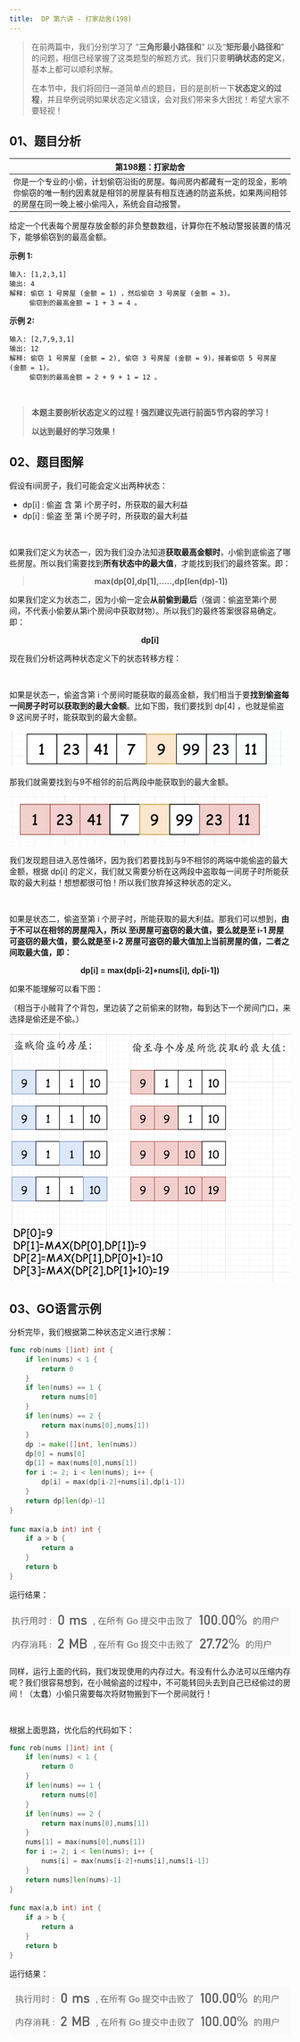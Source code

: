 ```yaml
---
title:  DP 第六讲 - 打家劫舍(198)
---
```


> 在前两篇中，我们分别学习了 “**三角形最小路径和**” 以及“**矩形最小路径和**” 的问题，相信已经掌握了这类题型的解题方式。我们只要**明确状态的定义**，基本上都可以顺利求解。
>
> 在本节中，我们将回归一道简单点的题目，目的是剖析一下**状态定义的过程**，并且举例说明如果状态定义错误，会对我们带来多大困扰！希望大家不要轻视！
## 01、题目分析

| 第198题：打家劫舍                                            |
| ------------------------------------------------------------ |
| 你是一个专业的小偷，计划偷窃沿街的房屋。每间房内都藏有一定的现金，影响你偷窃的唯一制约因素就是相邻的房屋装有相互连通的防盗系统，如果两间相邻的房屋在同一晚上被小偷闯入，系统会自动报警。 |

给定一个代表每个房屋存放金额的非负整数数组，计算你在不触动警报装置的情况下，能够偷窃到的最高金额。

**示例 1:**

```
输入: [1,2,3,1]
输出: 4
解释: 偷窃 1 号房屋 (金额 = 1) ，然后偷窃 3 号房屋 (金额 = 3)。
	 偷窃到的最高金额 = 1 + 3 = 4 。
```

**示例 2:**

```
输入: [2,7,9,3,1]
输出: 12
解释: 偷窃 1 号房屋 (金额 = 2), 偷窃 3 号房屋 (金额 = 9)，接着偷窃 5 号房屋 (金额 = 1)。
     偷窃到的最高金额 = 2 + 9 + 1 = 12 。
```

<br/>

> **本题主要剖析状态定义的过程！强烈建议先进行前面5节内容的学习！**
>
> **以达到最好的学习效果！**

## 02、题目图解

假设有i间房子，我们可能会定义出两种状态：

- dp[i] : 偷盗 含 第 i个房子时，所获取的最大利益
- dp[i] : 偷盗 至 第 i个房子时，所获取的最大利益

<br/>

如果我们定义为状态一，因为我们没办法知道**获取最高金额时**，小偷到底偷盗了哪些房屋。所以我们需要找到**所有状态中的最大值**，才能找到我们的最终答案。即：

><center><b> max(dp[0],dp[1],.....,dp[len(dp)-1]) </b></center>

如果我们定义为状态二，因为小偷一定会**从前偷到最后**（强调：偷盗至第i个房间，不代表小偷要从第i个房间中获取财物）。所以我们的最终答案很容易确定。即：

<center><b> dp[i] </b></center>

现在我们分析这两种状态定义下的状态转移方程：

<br/>

如果是状态一，偷盗含第 i 个房间时能获取的最高金额，我们相当于要**找到偷盗每一间房子时可以获取到的最大金额**。比如下图，我们要找到 dp[4] ，也就是偷盗 9 这间房子时，能获取到的最大金额。

<img src="./206/1.jpg" alt="PNG" style="zoom: 67%;" />

那我们就需要找到与9不相邻的前后两段中能获取到的最大金额。

<img src="./206/2.jpg" alt="PNG" style="zoom: 67%;" />

我们发现题目进入恶性循环，因为我们若要找到与9不相邻的两端中能偷盗的最大金额，根据 dp[i] 的定义，我们就又需要分析在这两段中盗取每一间房子时所能获取的最大利益！想想都很可怕！所以我们放弃掉这种状态的定义。

<br/>

如果是状态二，偷盗至第 i 个房子时，所能获取的最大利益。那我们可以想到，**由于不可以在相邻的房屋闯入，所以 至i房屋可盗窃的最大值，要么就是至 i-1 房屋可盗窃的最大值，要么就是至 i-2 房屋可盗窃的最大值加上当前房屋的值，二者之间取最大值，即：**

<center><b> dp[i] = max(dp[i-2]+nums[i], dp[i-1])</b></center>

如果不能理解可以看下图：

（相当于小贼背了个背包，里边装了之前偷来的财物，每到达下一个房间门口，来选择是偷还是不偷。）

<img src="./206/3.png" alt="PNG" style="zoom: 67%;" />

## 03、GO语言示例

分析完毕，我们根据第二种状态定义进行求解：

```go
func rob(nums []int) int {
    if len(nums) < 1 {
        return 0
    }
    if len(nums) == 1 {
        return nums[0]
    }
    if len(nums) == 2 {
        return max(nums[0],nums[1])
    }
    dp := make([]int, len(nums))
    dp[0] = nums[0]
    dp[1] = max(nums[0],nums[1])
    for i := 2; i < len(nums); i++ {
        dp[i] = max(dp[i-2]+nums[i],dp[i-1])
    }
    return dp[len(dp)-1]
}

func max(a,b int) int {
    if a > b {
        return a
    }
    return b
}
```

运行结果：

<img src="./206/4.jpg" alt="PNG" style="zoom: 67%;" />

同样，运行上面的代码，我们发现使用的内存过大。有没有什么办法可以压缩内存呢？我们很容易想到，在小贼偷盗的过程中，不可能转回头去到自己已经偷过的房间！（太蠢）小偷只需要每次将财物搬到下一个房间就行！

<br/>

根据上面思路，优化后的代码如下：

```go
func rob(nums []int) int {
    if len(nums) < 1 {
        return 0
    }
    if len(nums) == 1 {
        return nums[0]
    }
    if len(nums) == 2 {
        return max(nums[0],nums[1])
    }
    nums[1] = max(nums[0],nums[1])
    for i := 2; i < len(nums); i++ {
        nums[i] = max(nums[i-2]+nums[i],nums[i-1])
    }
    return nums[len(nums)-1]
}

func max(a,b int) int {
    if a > b {
        return a
    }
    return b
}
```

运行结果：

<img src="./206/5.jpg" alt="PNG" style="zoom: 67%;" />

